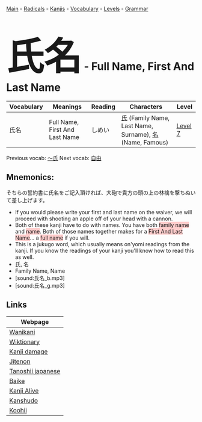 <style> bigfont {font-size: 100px}</style>
[Main](../README.md) -
[Radicals](../radicals.md) -
[Kanjis](../kanjis.md) -
[Vocabulary](../vocabulary.md) -
[Levels](../levels.md) -
[Grammar](../grammar.md)
# <bigfont> 氏名</bigfont> - Full Name, First And Last Name 

| Vocabulary | Meanings | Reading | Characters | Level |
| --- | --- | --- | --- | --- |
| 氏名 | Full Name, First And Last Name | しめい |  [氏](../kanjis/氏.md) (Family Name, Last Name, Surname), [名](../kanjis/名.md) (Name, Famous) | [Level 7](../levels/wk_level7.md) |

Previous vocab: [〜氏](〜氏.md) Next vocab: [自由](自由.md) 

## Mnemonics:
そちらの誓約書に氏名をご記入頂ければ、大砲で貴方の頭の上の林檎を撃ちぬいて差し上げます。
* If you would please write your first and last name on the waiver, we will proceed with shooting an apple off of your head with a cannon.
* Both of these kanji have to do with names. You have both <span style="background-color:#ffcccb"> family name</span> and <span style="background-color:#ffcccb"> name</span>. Both of those names together makes for a <span style="background-color:#ffcccb"> First And Last Name</span>... a <span style="background-color:#ffcccb"> full name</span> if you will.
* This is a jukugo word, which usually means on'yomi readings from the kanji. If you know the readings of your kanji you'll know how to read this as well.
* 氏, 名
* Family Name, Name
* [sound:氏名_b.mp3]
* [sound:氏名_g.mp3]


## Links 

| Webpage |
| --- |
| [Wanikani          ](https://www.wanikani.com/kanji/氏名) |
| [Wiktionary        ](https://en.wiktionary.org/wiki/氏名) |
| [Kanji damage      ](http://www.kanjidamage.com/kanji/search?utf8=✓&q=氏名) |
| [Jitenon           ](https://jitenon.com/kanji/氏名) |
| [Tanoshii japanese ](https://www.tanoshiijapanese.com/dictionary/kanji.cfm?k=氏名) |
| [Baike             ](https://baike.baidu.com/item/氏名) |
| [Kanji Alive       ](https://app.kanjialive.com/氏名) |
| [Kanshudo          ](https://www.kanshudo.com/searchmn?q=氏名) |
| [Koohii            ](https://kanji.koohii.com/study/kanji/氏名) |
